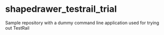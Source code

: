 # shapedrawer_testrail_trial
Sample repository with a dummy command line application used for trying out TestRail
